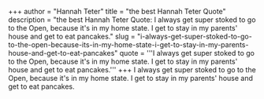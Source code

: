 +++
author = "Hannah Teter"
title = "the best Hannah Teter Quote"
description = "the best Hannah Teter Quote: I always get super stoked to go to the Open, because it's in my home state. I get to stay in my parents' house and get to eat pancakes."
slug = "i-always-get-super-stoked-to-go-to-the-open-because-its-in-my-home-state-i-get-to-stay-in-my-parents-house-and-get-to-eat-pancakes"
quote = '''I always get super stoked to go to the Open, because it's in my home state. I get to stay in my parents' house and get to eat pancakes.'''
+++
I always get super stoked to go to the Open, because it's in my home state. I get to stay in my parents' house and get to eat pancakes.
